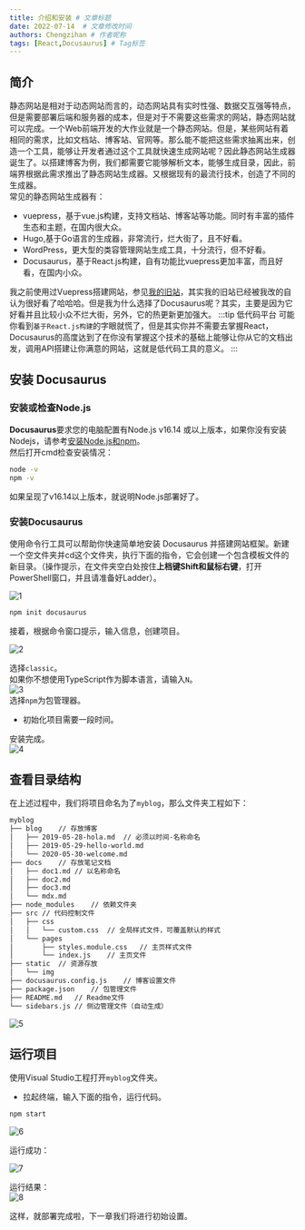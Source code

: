 ```yaml
---
title: 介绍和安装 # 文章标题
date: 2022-07-14  # 文章修改时间
authors: Chengzihan # 作者昵称
tags: [React,Docusaurus] # Tag标签
---
```

## 简介

静态网站是相对于动态网站而言的，动态网站具有实时性强、数据交互强等特点，但是需要部署后端和服务器的成本，但是对于不需要这些需求的网站，静态网站就可以完成。一个Web前端开发的大作业就是一个静态网站。但是，某些网站有着相同的需求，比如文档站、博客站、官网等。那么能不能把这些需求抽离出来，创造一个工具，能够让开发者通过这个工具就快速生成网站呢？因此静态网站生成器诞生了。以搭建博客为例，我们都需要它能够解析文本，能够生成目录，因此，前端界根据此需求推出了静态网站生成器。又根据现有的最流行技术，创造了不同的生成器。  
常见的静态网站生成器有：  

- vuepress，基于vue.js构建，支持文档站、博客站等功能。同时有丰富的插件生态和主题，在国内很大众。  
- Hugo,基于Go语言的生成器，非常流行，烂大街了，且不好看。  
- WordPress，更大型的类容管理网站生成工具，十分流行，但不好看。
- Docusaurus，基于React.js构建，自有功能比vuepress更加丰富，而且好看，在国内小众。

我之前使用过Vuepress搭建网站，参见[我的旧站](https://jetzihan.netlify.app)，其实我的旧站已经被我改的自认为很好看了哈哈哈。但是我为什么选择了Docusaurus呢？其实，主要是因为它好看并且比较小众不烂大街，另外，它的热更新更加强大。
:::tip 低代码平台
可能你看到`基于React.js构建`的字眼就慌了，但是其实你并不需要去掌握React，Docusaurus的高度达到了在你没有掌握这个技术的基础上能够让你从它的文档出发，调用API搭建让你满意的网站，这就是低代码工具的意义。
:::

## 安装 Docusaurus

### 安装或检查Node.js

**Docusaurus**要求您的电脑配置有Node.js v16.14 或以上版本，如果你没有安装Nodejs，请参考[安装Node.js和npm](../02.%E5%89%8D%E7%AB%AF%E6%8A%80%E5%B7%A7/04.%E5%AE%89%E8%A3%85node.js%E5%92%8Cnpm.md)。  
然后打开cmd检查安装情况：  

```bash
node -v
npm -v
```

如果呈现了v16.14以上版本，就说明Node.js部署好了。  

### 安装Docusaurus

使用命令行工具可以帮助你快速简单地安装 Docusaurus 并搭建网站框架。新建一个空文件夹并cd这个文件夹，执行下面的指令，它会创建一个包含模板文件的新目录。（操作提示，在文件夹空白处按住**上档键Shift和鼠标右键**，打开PowerShell窗口，并且请准备好Ladder）。  

![1](https://jetzihan-img.oss-cn-beijing.aliyuncs.com/blog/1657951738161.png)  

``` bash
npm init docusaurus
```

接着，根据命令窗口提示，输入信息，创建项目。  

![2](https://jetzihan-img.oss-cn-beijing.aliyuncs.com/blog/20220716141425.png)  

选择`classic`。  
如果你不想使用TypeScript作为脚本语言，请输入`N`。  
![3](https://jetzihan-img.oss-cn-beijing.aliyuncs.com/blog/20220716141640.png)  
选择`npm`为包管理器。  

- 初始化项目需要一段时间。  

安装完成。  
![4](https://jetzihan-img.oss-cn-beijing.aliyuncs.com/blog/20220716141916.png)  

## 查看目录结构

在上述过程中，我们将项目命名为了`myblog`，那么文件夹工程如下：  

``` bash
myblog
├── blog    // 存放博客
│   ├── 2019-05-28-hola.md  // 必须以时间-名称命名
│   ├── 2019-05-29-hello-world.md
│   └── 2020-05-30-welcome.md
├── docs    // 存放笔记文档
│   ├── doc1.md // 以名称命名
│   ├── doc2.md
│   ├── doc3.md
│   └── mdx.md
├── node_modules    // 依赖文件夹
├── src // 代码控制文件
│   ├── css 
│   │   └── custom.css  // 全局样式文件，可覆盖默认的样式
│   └── pages
│       ├── styles.module.css   // 主页样式文件
│       └── index.js    // 主页文件
├── static  // 资源存放
│   └── img
├── docusaurus.config.js    // 博客设置文件
├── package.json    // 包管理文件
├── README.md   // Readme文件
└── sidebars.js // 侧边管理文件（自动生成）
```

![5](https://jetzihan-img.oss-cn-beijing.aliyuncs.com/blog/20220716142449.png)  

## 运行项目

使用Visual Studio工程打开`myblog`文件夹。  

- 拉起终端，输入下面的指令，运行代码。  

``` bash
npm start
```

![6](https://jetzihan-img.oss-cn-beijing.aliyuncs.com/blog/1657952892994.png)  

运行成功：  

![7](https://jetzihan-img.oss-cn-beijing.aliyuncs.com/blog/20220716142942.png)  

运行结果：  
![8](https://jetzihan-img.oss-cn-beijing.aliyuncs.com/blog/20220716143024.png)  

这样，就部署完成啦，下一章我们将进行初始设置。  
